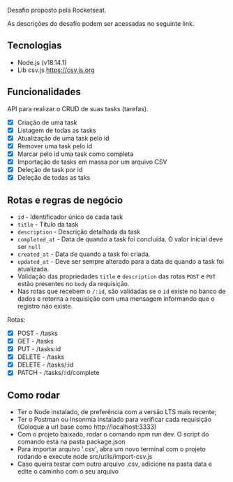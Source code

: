 Desafio proposto pela Rocketseat. 

As descrições do desafio podem ser acessadas no seguinte link.

## Tecnologias
- Node.js (v18.14.1)
- Lib csv.js  https://csv.js.org

## Funcionalidades
API para realizar o CRUD de suas tasks (tarefas).
- [x] Criação de uma task
- [x] Listagem de todas as tasks
- [x] Atualização de uma task pelo id
- [x] Remover uma task pelo id
- [x] Marcar pelo id uma task como completa 
- [x] Importação de tasks em massa por um arquivo CSV
- [x] Deleção de task por id
- [x] Deleção de todas as taks

## Rotas e regras de negócio
- `id` - Identificador único de cada task
- `title` - Título da task
- `description` - Descrição detalhada da task
- `completed_at` - Data de quando a task foi concluída. O valor inicial deve ser `null`
- `created_at` - Data de quando a task foi criada.
- `updated_at` - Deve ser sempre alterado para a data de quando a task foi atualizada.
- Validação das propriedades `title` e `description` das rotas `POST` e `PUT` estão presentes no `body` da requisição.
- Nas rotas que recebem o `/:id`, são validadas se o `id` existe no banco de dados e retorna a requisição com uma mensagem informando que o registro não existe.

Rotas:

- [x] POST - /tasks
- [x] GET - /tasks
- [x] PUT - /tasks:id
- [x] DELETE - /tasks
- [x] DELETE - /tasks/:id
- [x] PATCH - /tasks/:id/complete

## Como rodar
 - Ter o Node instalado, de preferência com a versão LTS mais recente;
 - Ter o Postman ou Insonmia instalado para verificar cada requisição (Coloque a url base como http://localhost:3333)
 - Com o projeto baixado, rodar o comando npm run dev. O script do comando está na pasta package.json
 - Para importar arquivo '.csv', abra um novo terminal com o projeto rodando e execute node src/utils/import-csv.js
 - Caso queira testar com outro arquivo .csv, adicione na pasta data e edite o caminho com o seu arquivo
 